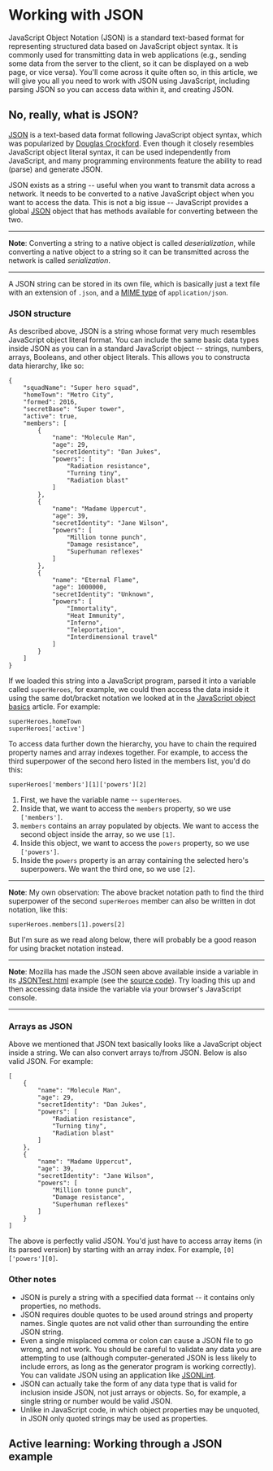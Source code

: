 # Working with JSON

JavaScript Object Notation (JSON) is a standard text-based format for representing structured data based on JavaScript object syntax. It is commonly used for transmitting data in web applications (e.g., sending some data from the server to the client, so it can be displayed on a web page, or vice versa). You'll come across it quite often so, in this article, we will give you all you need to work with JSON using JavaScript, including parsing JSON so you can access data within it, and creating JSON.

## No, really, what is JSON?

[JSON](https://developer.mozilla.org/en-US/docs/Glossary/JSON) is a text-based data format following JavaScript object syntax, which was popularized by [Douglas Crockford](https://en.wikipedia.org/wiki/Douglas_Crockford). Even though it closely resembles JavaScript object literal syntax, it can be used independently from JavaScript, and many programming environments feature the ability to read (parse) and generate JSON.

JSON exists as a string -- useful when you want to transmit data across a network. It needs to be converted to a native JavaScript object when you want to access the data. This is not a big issue -- JavaScript provides a global [JSON](https://developer.mozilla.org/en-US/docs/Web/JavaScript/Reference/Global_Objects/JSON) object that has methods available for converting between the two.

<hr>

**Note**: Converting a string to a native object is called *deserialization*, while converting a native object to a string so it can be transmitted across the network is called *serialization*.

<hr>

A JSON string can be stored in its own file, which is basically just a text file with an extension of `.json`, and a [MIME type](https://developer.mozilla.org/en-US/docs/Glossary/MIME_type) of `application/json`.

### JSON structure

As described above, JSON is a string whose format very much resembles JavaScript object literal format. You can include the same basic data types inside JSON as you can in a standard JavaScript object -- strings, numbers, arrays, Booleans, and other object literals. This allows you to constructa data hierarchy, like so:
```
{
    "squadName": "Super hero squad",
    "homeTown": "Metro City",
    "formed": 2016,
    "secretBase": "Super tower",
    "active": true,
    "members": [
        {
            "name": "Molecule Man",
            "age": 29,
            "secretIdentity": "Dan Jukes",
            "powers": [
                "Radiation resistance",
                "Turning tiny",
                "Radiation blast"
            ]
        },
        {
            "name": "Madame Uppercut",
            "age": 39,
            "secretIdentity": "Jane Wilson",
            "powers": [
                "Million tonne punch",
                "Damage resistance",
                "Superhuman reflexes"
            ]
        },
        {
            "name": "Eternal Flame",
            "age": 1000000,
            "secretIdentity": "Unknown",
            "powers": [
                "Immortality",
                "Heat Immunity",
                "Inferno",
                "Teleportation",
                "Interdimensional travel"
            ]
        }
    ]
}
```
If we loaded this string into a JavaScript program, parsed it into a variable called `superHeroes`, for example, we could then access the data inside it using the same dot/bracket notation we looked at in the [JavaScript object basics](https://github.com/AndrewSRea/My_Learning_Port/tree/main/JavaScript/Intro_JS_Objects/Object_Basics#javascript-object-basics) article. For example:
```
superHeroes.homeTown
superHeroes['active']
```
To access data further down the hierarchy, you have to chain the required property names and array indexes together. For example, to access the third superpower of the second hero listed in the members list, you'd do this:
```
superHeroes['members'][1]['powers'][2]
```
1. First, we have the variable name -- `superHeroes`.
2. Inside that, we want to access the `members` property, so we use `['members']`.
3. `members` contains an array populated by objects. We want to access the second object inside the array, so we use `[1]`.
4. Inside this object, we want to access the `powers` property, so we use `['powers']`.
5. Inside the `powers` property is an array containing the selected hero's superpowers. We want the third one, so we use `[2]`.

<hr>

**Note**: My own observation: The above bracket notation path to find the third superpower of the second `superHeroes` member can also be written in dot notation, like this:
```
superHeroes.members[1].powers[2]
```
But I'm sure as we read along below, there will probably be a good reason for using bracket notation instead.

<hr>

**Note**: Mozilla has made the JSON seen above available inside a variable in its [JSONTest.html](https://mdn.github.io/learning-area/javascript/oojs/json/JSONTest.html) example (see the [source code](https://github.com/mdn/learning-area/blob/master/javascript/oojs/json/JSONTest.html)). Try loading this up and then accessing data inside the variable via your browser's JavaScript console.

<hr>

### Arrays as JSON

Above we mentioned that JSON text basically looks like a JavaScript object inside a string. We can also convert arrays to/from JSON. Below is also valid JSON. For example:
```
[
    {
        "name": "Molecule Man",
        "age": 29,
        "secretIdentity": "Dan Jukes",
        "powers": [
            "Radiation resistance",
            "Turning tiny",
            "Radiation blast"
        ]
    },
    {
        "name": "Madame Uppercut",
        "age": 39,
        "secretIdentity": "Jane Wilson",
        "powers": [
            "Million tonne punch",
            "Damage resistance",
            "Superhuman reflexes"
        ]
    }
]
```
The above is perfectly valid JSON. You'd just have to access array items (in its parsed version) by starting with an array index. For example, `[0]['powers'][0]`.

### Other notes

* JSON is purely a string with a specified data format -- it contains only properties, no methods.
* JSON requires double quotes to be used around strings and property names. Single quotes are not valid other than surrounding the entire JSON string.
* Even a single misplaced comma or colon can cause a JSON file to go wrong, and not work. You should be careful to validate any data you are attempting to use (although computer-generated JSON is less likely to include errors, as long as the generator program is working correctly). You can validate JSON using an application like [JSONLint](https://jsonlint.com/).
* JSON can actually take the form of any data type that is valid for inclusion inside JSON, not just arrays or objects. So, for example, a single string or number would be valid JSON.
* Unlike in JavaScript code, in which object properties may be unquoted, in JSON only quoted strings may be used as properties.

## Active learning: Working through a JSON example

